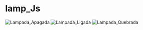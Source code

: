 # lamp_Js
![Lampada_Apagada](https://user-images.githubusercontent.com/83471539/146057921-289ff82d-f9fb-4854-b645-81cf71638efe.png)
![Lampada_Ligada](https://user-images.githubusercontent.com/83471539/146057925-9e0e429e-15be-4631-bdcd-4ca3604e1795.png)
![Lampada_Quebrada](https://user-images.githubusercontent.com/83471539/146057927-b3a68c7d-0d81-4877-a21b-b00042d4fbf8.png)
